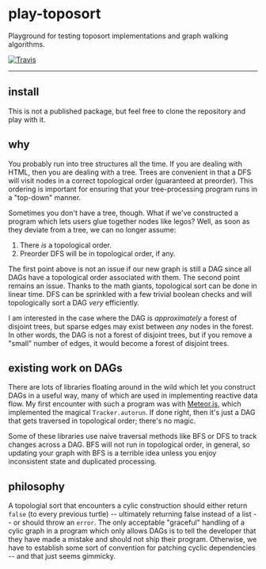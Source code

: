 # play-toposort

Playground for testing toposort implementations and graph walking algorithms.

[![Travis](https://img.shields.io/travis/atlassubbed/play-toposort.svg)](https://travis-ci.org/atlassubbed/play-toposort)

---

## install

This is not a published package, but feel free to clone the repository and play with it.

## why

You probably run into tree structures all the time. If you are dealing with HTML, then you are dealing with a tree. Trees are convenient in that a DFS will visit nodes in a correct topological order (guaranteed at preorder). This ordering is important for ensuring that your tree-processing program runs in a "top-down" manner. 

Sometimes you don't have a tree, though. What if we've constructed a program which lets users glue together nodes like legos? Well, as soon as they deviate from a tree, we can no longer assume:

  1. There *is* a topological order.
  2. Preorder DFS will be in topological order, if any.

The first point above is not an issue if our new graph is still a DAG since all DAGs have a topological order associated with them. The second point remains an issue. Thanks to the math giants, topological sort can be done in linear time. DFS can be sprinkled with a few trivial boolean checks and will topologically sort a DAG *very* efficiently.

I am interested in the case where the DAG is *approximately* a forest of disjoint trees, but sparse edges may exist between *any* nodes in the forest. In other words, the DAG is not a forest of disjoint trees, but if you remove a "small" number of edges, it would become a forest of disjoint trees.


## existing work on DAGs

There are lots of libraries floating around in the wild which let you construct DAGs in a useful way, many of which are used in implementing reactive data flow. My first encounter with such a program was with [Meteor.js](https://www.meteor.com/), which implemented the magical `Tracker.autorun`. If done right, then it's just a DAG that gets traversed in topological order; there's no magic.

Some of these libraries use naive traversal methods like BFS or DFS to track changes across a DAG. BFS will not run in topological order, in general, so updating your graph with BFS is a terrible idea unless you enjoy inconsistent state and duplicated processing.

## philosophy

A topologial sort that encounters a cylic construction should either return `false` (to every previous turtle) -- ultimately returning false instead of a list -- or should throw an `error`. The only acceptable "graceful" handling of a cylic graph in a program which only allows DAGs is to tell the developer that they have made a mistake and should not ship their program. Otherwise, we have to establish some sort of convention for patching cyclic dependencies -- and that just seems gimmicky.
